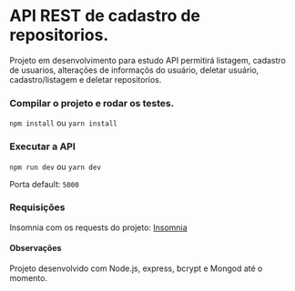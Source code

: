 # API REST de cadastro de repositorios.

Projeto em desenvolvimento para estudo
API permitirá listagem, cadastro de usuarios, alterações de informaçõs do usuário, deletar usuário, cadastro/listagem e deletar repositorios.

### Compilar o projeto e rodar os testes.

`npm install` ou `yarn install`

### Executar a API

`npm run dev` ou `yarn dev`

Porta default: `5000`

### Requisições

Insomnia com os requests do projeto: [Insomnia](colection-insomnia.json)

#### Observações

Projeto desenvolvido com Node.js, express, bcrypt e Mongod até o momento.
